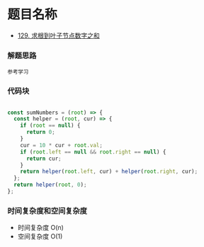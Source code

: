 # 题目名称

- [129. 求根到叶子节点数字之和](https://leetcode-cn.com/problems/sum-root-to-leaf-numbers/)

### 解题思路
```
参考学习

```

### 代码块
```javascript

const sumNumbers = (root) => {
  const helper = (root, cur) => {
    if (root == null) {
      return 0;
    }
    cur = 10 * cur + root.val;
    if (root.left == null && root.right == null) {
      return cur;
    }
    return helper(root.left, cur) + helper(root.right, cur);
  };
  return helper(root, 0);
};

```

### 时间复杂度和空间复杂度
- 时间复杂度 O(n)
- 空间复杂度 O(1)
